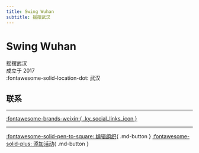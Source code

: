 ```yaml
---
title: Swing Wuhan
subtitle: 摇摆武汉
---
```


# Swing Wuhan

摇摆武汉  
成立于 2017  
:fontawesome-solid-location-dot: 武汉  


## 联系


---

 [:fontawesome-brands-weixin:{ .ky_social_links_icon }](# "SwingWuHan 摇摆武汉")

---

[:fontawesome-solid-pen-to-square: 编辑组织](https://github.com/swingdance/orgs/issues/new?assignees=&labels=update+org&projects=&template=03-update_entity.yml&title=Update%20Org%3A%20zh_CN%20%E2%80%A2%20Swing%20Wuhan&region=zh_CN&id=swing-wu-han&name=Swing%20Wuhan){ .md-button } [:fontawesome-solid-plus: 添加活动](https://github.com/swingdance/events/issues/new?assignees=&labels=add+event&projects=&template=02-add_entity.yml&title=Add%20Event%3A%20zh_CN%20%E2%80%A2%20%3CName%3E&region=zh_CN&province=Hubei&city=Wuhan&org_id=swing-wu-han){ .md-button }
